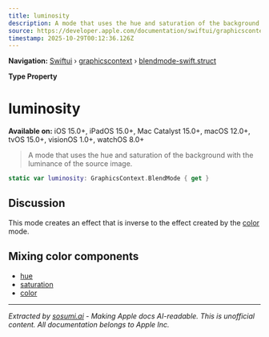 ```yaml
---
title: luminosity
description: A mode that uses the hue and saturation of the background with the luminance of the source image.
source: https://developer.apple.com/documentation/swiftui/graphicscontext/blendmode-swift.struct/luminosity
timestamp: 2025-10-29T00:12:36.126Z
---
```


**Navigation:** [Swiftui](/documentation/swiftui) › [graphicscontext](/documentation/swiftui/graphicscontext) › [blendmode-swift.struct](/documentation/swiftui/graphicscontext/blendmode-swift.struct)

**Type Property**

# luminosity

**Available on:** iOS 15.0+, iPadOS 15.0+, Mac Catalyst 15.0+, macOS 12.0+, tvOS 15.0+, visionOS 1.0+, watchOS 8.0+

> A mode that uses the hue and saturation of the background with the luminance of the source image.

```swift
static var luminosity: GraphicsContext.BlendMode { get }
```

## Discussion

This mode creates an effect that is inverse to the effect created by the [color](/documentation/swiftui/graphicscontext/blendmode-swift.struct/color) mode.

## Mixing color components

- [hue](/documentation/swiftui/graphicscontext/blendmode-swift.struct/hue)
- [saturation](/documentation/swiftui/graphicscontext/blendmode-swift.struct/saturation)
- [color](/documentation/swiftui/graphicscontext/blendmode-swift.struct/color)

---

*Extracted by [sosumi.ai](https://sosumi.ai) - Making Apple docs AI-readable.*
*This is unofficial content. All documentation belongs to Apple Inc.*
